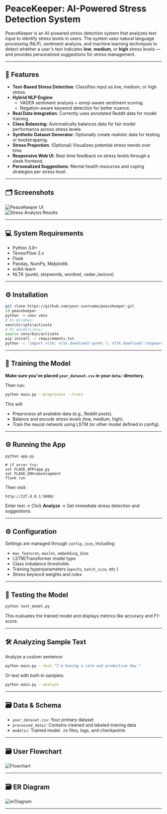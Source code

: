 
# PeaceKeeper: AI-Powered Stress Detection System

PeaceKeeper is an AI-powered stress detection system that analyzes text input to identify stress levels in users. The system uses natural language processing (NLP), sentiment analysis, and machine learning techniques to detect whether a user's text indicates **low**, **medium**, or **high** stress levels — and provides personalized suggestions for stress management.

---

## 🚀 Features

- **Text-Based Stress Detection**: Classifies input as low, medium, or high stress.
- **Hybrid NLP Engine**:
  - VADER sentiment analysis + emoji-aware sentiment scoring.
  - Negation-aware keyword detection for better nuance.
- **Real Data Integration**: Currently uses annotated Reddit data for model training.
- **Class Balancing**: Automatically balances data for fair model performance across stress levels.
- **Synthetic Dataset Generator**: Optionally create realistic data for testing or bootstrapping.
- **Stress Projection**: (Optional) Visualizes potential stress trends over time.
- **Responsive Web UI**: Real-time feedback on stress levels through a sleek frontend.
- **Personalized Suggestions**: Mental health resources and coping strategies per stress level.

---

## 🗂 Screenshots

![PeaceKeeper UI](screenshots/peacekeeper-ui.png)  
![Stress Analysis Results](screenshots/stress-analysis.png)

---

## 💻 System Requirements

- Python 3.8+
- TensorFlow 2.x
- Flask
- Pandas, NumPy, Matplotlib
- scikit-learn
- NLTK (punkt, stopwords, wordnet, vader_lexicon)

---

## ⚙️ Installation

```bash
git clone https://github.com/your-username/peacekeeper.git
cd peacekeeper
python -m venv venv
# On Windows:
venv\Scripts\activate
# On macOS/Linux:
source venv/bin/activate
pip install -r requirements.txt
python -c "import nltk; nltk.download('punkt'); nltk.download('stopwords'); nltk.download('wordnet'); nltk.download('vader_lexicon')"
```

---

## 🧠 Training the Model

**Make sure you've placed `your_dataset.csv` in your `data/` directory.**

Then run:
```bash
python main.py --preprocess --train
```

This will:
- Preprocess all available data (e.g., Reddit posts).
- Balance and encode stress levels (low, medium, high).
- Train the neural network using LSTM (or other model defined in config).

---

## ⚙️ Running the App

```bash
python app.py
```

```CMD
# if error try:
set FLASK_APP=app.py
set FLASK_ENV=development
flask run
```

Then visit:
```
http://127.0.0.1:5000/
```

Enter text → Click **Analyze** → Get immediate stress detection and suggestions.

---

## ⚙️ Configuration

Settings are managed through `config.json`, including:

- `max_features`, `maxlen`, `embedding_dims`
- LSTM/Transformer model type
- Class imbalance thresholds
- Training hyperparameters (`epochs`, `batch_size`, etc.)
- Stress keyword weights and rules

---

## 🧪 Testing the Model

```bash
python test_model.py
```

This evaluates the trained model and displays metrics like accuracy and F1-score.

---

## 🛠 Analyzing Sample Text

Analyze a custom sentence:

```bash
python main.py --text "I'm having a calm and productive day."
```

Or test with built-in samples:

```bash
python main.py --analyze
```

---

## 🗃️ Data & Schema

- `your_dataset.csv`: Your primary dataset
- `processed_data/`: Contains cleaned and labeled training data
- `models/`: Trained model `.h5` files, logs, and checkpoints

---

## 🗃️ User Flowchart

![Flowchart](screenshots/user-flow.png)  

---

## 🗃️ ER Diagram

![erDiagram](screenshots/er-diagram.png)  

---
